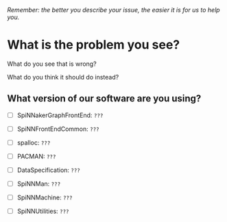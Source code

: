 _Remember: the better you describe your issue, the easier it is for us to help you._

What is the problem you see?
============================

What do you see that is wrong?

What do you think it should do instead?

What version of our software are you using?
-------------------------------------------

 - [ ] SpiNNakerGraphFrontEnd: `???`
 - [ ] SpiNNFrontEndCommon: `???`
 - [ ] spalloc: `???`
 - [ ] PACMAN: `???`
 - [ ] DataSpecification: `???`
 - [ ] SpiNNMan: `???`
 - [ ] SpiNNMachine: `???`
 - [ ] SpiNNUtilities: `???`
 